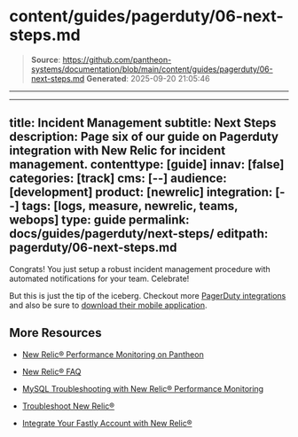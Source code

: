 # content/guides/pagerduty/06-next-steps.md

> **Source**: https://github.com/pantheon-systems/documentation/blob/main/content/guides/pagerduty/06-next-steps.md
> **Generated**: 2025-09-20 21:05:46

---

---
title: Incident Management
subtitle: Next Steps
description: Page six of our guide on Pagerduty integration with New Relic for incident management.
contenttype: [guide]
innav: [false]
categories: [track]
cms: [--]
audience: [development]
product: [newrelic]
integration: [--]
tags: [logs, measure, newrelic, teams, webops]
type: guide
permalink: docs/guides/pagerduty/next-steps/
editpath: pagerduty/06-next-steps.md
---
Congrats! You just setup a robust incident management procedure with automated notifications for your team. Celebrate!

But this is just the tip of the iceberg. Checkout more [PagerDuty integrations](https://www.pagerduty.com/integrations/) and also be sure to [download their mobile application](https://www.pagerduty.com/features/mobile-incident-management/).


## More Resources

- [New Relic&reg; Performance Monitoring on Pantheon](/guides/new-relic)

- [New Relic&reg; FAQ](/guides/new-relic/new-relic-faq)

- [MySQL Troubleshooting with New Relic&reg; Performance Monitoring](/guides/new-relic/debug-mysql-new-relic)

- [Troubleshoot New Relic&reg;](/guides/new-relic/troubleshoot-new-relic)

- [Integrate Your Fastly Account with New Relic&reg;](/guides/fastly-pantheon/fastly-new-relic)
